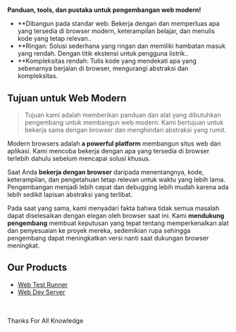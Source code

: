 <h1></h1>

**Panduan, tools, dan pustaka untuk pengembangan web modern!**

- **Dibangun pada standar web: Bekerja dengan dan memperluas apa yang tersedia di browser modern, keterampilan belajar, dan menulis kode yang tetap relevan..
- **Ringan: Solusi sederhana yang ringan dan memiliki hambatan masuk yang rendah. Dengan titik ekstensi untuk pengguna listrik..
- **Kompleksitas rendah: Tulis kode yang mendekati apa yang sebenarnya berjalan di browser, mengurangi abstraksi dan kompleksitas.


## Tujuan untuk Web Modern

> Tujuan kami adalah memberikan panduan dan alat yang dibutuhkan pengembang untuk membangun web modern. Kami bertujuan untuk bekerja sama dengan browser dan menghindari abstraksi yang rumit.
> 
Modern browsers adalah **a powerful platform**  membangun situs web dan aplikasi. Kami mencoba bekerja dengan apa yang tersedia di browser terlebih dahulu sebelum mencapai solusi khusus.

Saat Anda **bekerja dengan browser** daripada menentangnya, kode, keterampilan, dan pengetahuan tetap relevan untuk waktu yang lebih lama. Pengembangan menjadi lebih cepat dan debugging lebih mudah karena ada lebih sedikit lapisan abstraksi yang terlibat.

Pada saat yang sama, kami menyadari fakta bahwa tidak semua masalah dapat diselesaikan dengan elegan oleh browser saat ini. Kami **mendukung pengembang** membuat keputusan yang tepat tentang memperkenalkan alat dan penyesuaian ke proyek mereka, sedemikian rupa sehingga pengembang dapat meningkatkan versi nanti saat dukungan browser meningkat.

## Our Products

- [Web Test Runner](https://modern-web.dev/docs/test-runner/overview/)
- [Web Dev Server](https://modern-web.dev/docs/dev-server/overview/)

<br> <br> Thanks For All Knowledge
